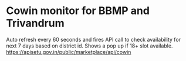 # Cowin monitor for BBMP and Trivandrum
Auto refresh every 60 seconds and fires API call to check availability for next 7 days based on district id. Shows a pop up if 18+ slot available.
https://apisetu.gov.in/public/marketplace/api/cowin
